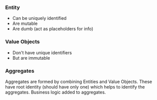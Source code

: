 ### Entity

- Can be uniquely identified
- Are mutable
- Are dumb (act as placeholders for info)

### Value Objects

- Don't have unique identifiers
- But are immutable

### Aggregates

Aggregates are formed by combining Entities and Value Objects. These have root identity (should have only one) which helps to identify the aggregates. 
Business logic added to aggregates. 